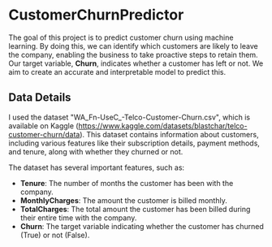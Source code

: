 # CustomerChurnPredictor
The goal of this project is to predict customer churn using machine learning. By doing this, we can identify which customers are likely to leave the company, enabling the business to take proactive steps to retain them. Our target variable, **Churn**, indicates whether a customer has left or not. We aim to create an accurate and interpretable model to predict this.

## Data Details

I used the dataset "WA_Fn-UseC_-Telco-Customer-Churn.csv", which is available on Kaggle (https://www.kaggle.com/datasets/blastchar/telco-customer-churn/data). This dataset contains information about customers, including various features like their subscription details, payment methods, and tenure, along with whether they churned or not.

The dataset has several important features, such as:

* **Tenure**: The number of months the customer has been with the company.
* **MonthlyCharges**: The amount the customer is billed monthly.
* **TotalCharges**: The total amount the customer has been billed during their entire time with the company.
* **Churn**: The target variable indicating whether the customer has churned (True) or not (False).
